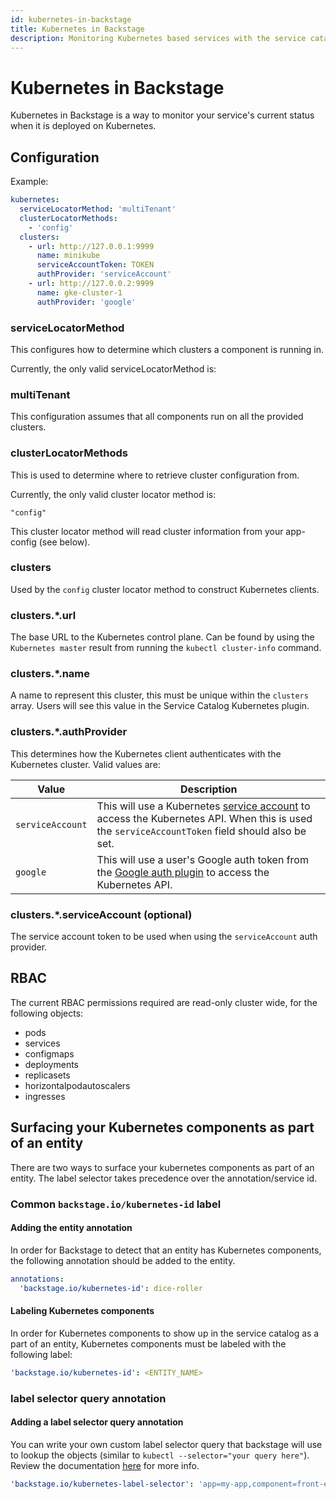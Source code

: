 ```yaml
---
id: kubernetes-in-backstage
title: Kubernetes in Backstage
description: Monitoring Kubernetes based services with the service catalog
---
```


# Kubernetes in Backstage

Kubernetes in Backstage is a way to monitor your service's current status when
it is deployed on Kubernetes.

## Configuration

Example:

```yaml
kubernetes:
  serviceLocatorMethod: 'multiTenant'
  clusterLocatorMethods:
    - 'config'
  clusters:
    - url: http://127.0.0.1:9999
      name: minikube
      serviceAccountToken: TOKEN
      authProvider: 'serviceAccount'
    - url: http://127.0.0.2:9999
      name: gke-cluster-1
      authProvider: 'google'
```

### serviceLocatorMethod

This configures how to determine which clusters a component is running in.

Currently, the only valid serviceLocatorMethod is:

### multiTenant

This configuration assumes that all components run on all the provided clusters.

### clusterLocatorMethods

This is used to determine where to retrieve cluster configuration from.

Currently, the only valid cluster locator method is:

`"config"`

This cluster locator method will read cluster information from your app-config
(see below).

### clusters

Used by the `config` cluster locator method to construct Kubernetes clients.

### clusters.\*.url

The base URL to the Kubernetes control plane. Can be found by using the
`Kubernetes master` result from running the `kubectl cluster-info` command.

### clusters.\*.name

A name to represent this cluster, this must be unique within the `clusters`
array. Users will see this value in the Service Catalog Kubernetes plugin.

### clusters.\*.authProvider

This determines how the Kubernetes client authenticates with the Kubernetes
cluster. Valid values are:

| Value            | Description                                                                                                                                                                                                                       |
| ---------------- | --------------------------------------------------------------------------------------------------------------------------------------------------------------------------------------------------------------------------------- |
| `serviceAccount` | This will use a Kubernetes [service account](https://kubernetes.io/docs/reference/access-authn-authz/service-accounts-admin/) to access the Kubernetes API. When this is used the `serviceAccountToken` field should also be set. |
| `google`         | This will use a user's Google auth token from the [Google auth plugin](https://backstage.io/docs/auth/) to access the Kubernetes API.                                                                                             |

### clusters.\*.serviceAccount (optional)

The service account token to be used when using the `serviceAccount` auth
provider.

## RBAC

The current RBAC permissions required are read-only cluster wide, for the
following objects:

- pods
- services
- configmaps
- deployments
- replicasets
- horizontalpodautoscalers
- ingresses

## Surfacing your Kubernetes components as part of an entity

There are two ways to surface your kubernetes components as part of an entity.
The label selector takes precedence over the annotation/service id.

### Common `backstage.io/kubernetes-id` label

#### Adding the entity annotation

In order for Backstage to detect that an entity has Kubernetes components, the
following annotation should be added to the entity.

```yaml
annotations:
  'backstage.io/kubernetes-id': dice-roller
```

#### Labeling Kubernetes components

In order for Kubernetes components to show up in the service catalog as a part
of an entity, Kubernetes components must be labeled with the following label:

```yaml
'backstage.io/kubernetes-id': <ENTITY_NAME>
```

### label selector query annotation

#### Adding a label selector query annotation

You can write your own custom label selector query that backstage will use to
lookup the objects (similar to `kubectl --selector="your query here"`). Review
the documentation
[here](https://kubernetes.io/docs/concepts/overview/working-with-objects/labels/)
for more info.

```yaml
'backstage.io/kubernetes-label-selector': 'app=my-app,component=front-end'
```
